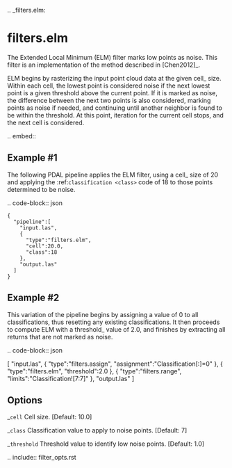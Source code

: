 .. _filters.elm:

filters.elm
===============================================================================

The Extended Local Minimum (ELM) filter marks low points as noise. This filter
is an implementation of the method described in [Chen2012]_.

ELM begins by rasterizing the input point cloud data at the given cell_ size.
Within each cell, the lowest point is considered noise if the next lowest point
is a given threshold above the current point. If it is marked as noise, the
difference between the next two points is also considered, marking points as
noise if needed, and continuing until another neighbor is found to be within the
threshold. At this point, iteration for the current cell stops, and the next
cell is considered.

.. embed::

Example #1
----------

The following PDAL pipeline applies the ELM filter, using a cell_ size of 20
and
applying the :ref:`classification <class>` code of 18 to those points
determined to be noise.

.. code-block:: json

    {
      "pipeline":[
        "input.las",
        {
          "type":"filters.elm",
          "cell":20.0,
          "class":18
        },
        "output.las"
      ]
    }

Example #2
----------

This variation of the pipeline begins by assigning a value of 0 to all
classifications, thus resetting any existing classifications. It then proceeds
to compute ELM with a threshold_ value of 2.0, and finishes by extracting all
returns that are not marked as noise.

.. code-block:: json

  [
      "input.las",
      {
          "type":"filters.assign",
          "assignment":"Classification[:]=0"
      },
      {
          "type":"filters.elm",
          "threshold":2.0
      },
      {
          "type":"filters.range",
          "limits":"Classification![7:7]"
      },
      "output.las"
  ]

Options
-------------------------------------------------------------------------------

_`cell`
  Cell size. [Default: 10.0]

_`class`
  Classification value to apply to noise points. [Default: 7]

_`threshold`
  Threshold value to identify low noise points. [Default: 1.0]

.. include:: filter_opts.rst

